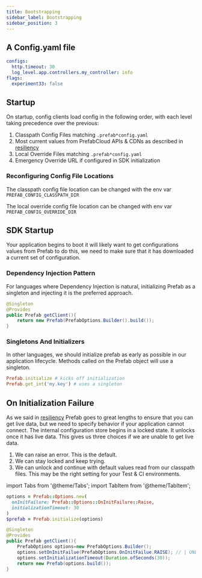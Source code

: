 ```yaml
---
title: Bootstrapping
sidebar_label: Bootstrapping
sidebar_position: 3
---
```


## A Config.yaml file

```yaml
configs:
  http.timeout: 30
  log_level.app.controllers.my_controller: info
flags: 
  experiment33: false
```


## Startup
On startup, config clients load config in the following order, with each level taking precedence over the previous:

1. Classpath Config Files matching `.prefab*config.yaml`
2. Most current values from PrefabCloud APIs & CDNs as described in [resiliency](resiliency.md)
4. Local Override Files matching `.prefab*config.yaml`
5. Emergency Override URL if configured in SDK initialization

### Reconfiguring Config File Locations
The classpath config file location can be changed with the env var `PREFAB_CONFIG_CLASSPATH_DIR`

The local override config file location can be changed with env var `PREFAB_CONFIG_OVERRIDE_DIR`


## SDK Startup

Your application begins to boot it will likely want to get configurations values from Prefab to do this, we need to make sure that it 
has downloaded a current set of configuration. 


### Dependency Injection Pattern

For languages where Dependency Injection is natural, initializing Prefab as a singleton and injecting it is the preferred approach. 

```java
@Singleton
@Provides
public Prefab getClient(){
    return new Prefab(PrefabOptions.Builder().build());
}
```

### Singletons And Initializers

In other languages, we should initialize prefab as early as possible in our application lifecycle. Methods called on the Prefab object will use
a singleton.
```ruby
Prefab.initialize # kicks off initialization
Prefab.get_int('my.key') # uses a singleton
```


## On Initialization Failure

As we said in [resiliency](resiliency.md) Prefab goes to great lengths to ensure that you can get live data, but we need to specify behavior if
your application cannot connect. The internal configuration store begins in a locked state. It unlocks once it has live data. This gives us three choices
if we are unable to get live data. 

1. We can raise an error. This is the default.
2. We can stay locked and keep trying. 
3. We can unlock and continue with default values read from our classpath files. This may be the right setting for your Test & CI environments.


import Tabs from '@theme/Tabs';
import TabItem from '@theme/TabItem';

<Tabs>
<TabItem value="ruby" label="Ruby">

```ruby
options = Prefab::Options.new(
  onInitFailure: Prefab::Options::OnInitFailure::Raise,
  initializationTimeout: 30
)
$prefab = Prefab.initialize(options)
```

</TabItem>
<TabItem value="java" label="Java">

```java
@Singleton
@Provides
public Prefab getClient(){
    PrefabOptions options=new PrefabOptions.Builder();
    options.setOnInitFailue(PrefabOptions.OnInitFailue.RAISE); // | UNLOCK_AND_CONTINUE | LOCK_AND_KEEP_TRYING
    options.setInitializationTimeout(Duration.ofSeconds(30));
    return new Prefab(options.build());
}
```

</TabItem>
</Tabs>
